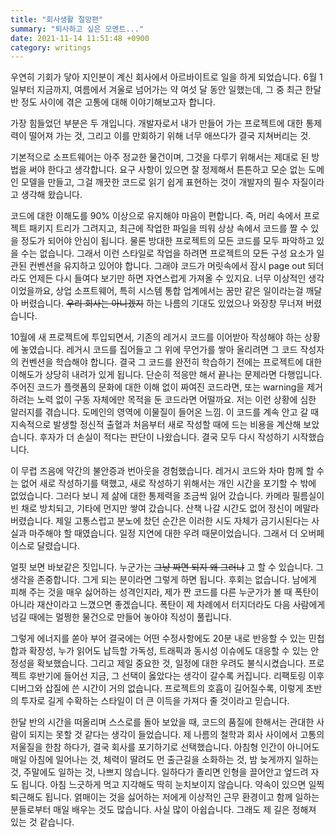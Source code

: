 ```yaml
---
title: "회사생활 절망편"
summary: "퇴사하고 싶은 모멘트..."
date: 2021-11-14 11:51:48 +0900
category: writings
---
```


우연히 기회가 닿아 지인분이 계신 회사에서 아르바이트로 일을 하게 되었습니다. 6월 1일부터 지금까지, 여름에서 겨울로 넘어가는 약 여섯 달 동안 일했는데, 그 중 최근 한달 반 정도 사이에 겪은 고통에 대해 이야기해보고자 합니다.

가장 힘들었던 부분은 두 개입니다. 개발자로서 내가 만들어 가는 프로젝트에 대한 통제력이 떨어져 가는 것, 그리고 이를 만회하기 위해 너무 애쓰다가 결국 지쳐버리는 것.

기본적으로 소프트웨어는 아주 정교한 물건이며, 그것을 다루기 위해서는 제대로 된 방법을 써야 한다고 생각합니다. 요구 사항이 있으면 잘 정제해서 튼튼하고 모순 없는 도메인 모델을 만들고, 그걸 깨끗한 코드로 읽기 쉽게 표현하는 것이 개발자의 필수 자질이라고 생각해 왔습니다.

코드에 대한 이해도를 90% 이상으로 유지해야 마음이 편합니다. 즉, 머리 속에서 프로젝트 패키지 트리가 그려지고, 최근에 작업한 파일을 띄워 상상 속에서 코드를 짤 수 있을 정도가 되어야 안심이 됩니다. 물론 방대한 프로젝트의 모든 코드를 모두 파악하고 있을 수는 없습니다. 그래서 이런 스타일로 작업을 하려면 프로젝트의 모든 구성 요소가 일관된 컨벤션을 유지하고 있어야 합니다. 그래야 코드가 머릿속에서 잠시 page out 되더라도 언제든 다시 들여다 보기만 하면 자연스럽게 가져올 수 있지요. 너무 이상적인 생각이었을까요, 상업 소프트웨어, 특히 시스템 통합 업계에서는 꿈만 같은 일이라는걸 깨달아 버렸습니다. ~~우리 회사는 아니겠지~~ 하는 나름의 기대도 있었으나 와장창 무너져 버렸습니다.

10월에 새 프로젝트에 투입되면서, 기존의 레거시 코드를 이어받아 작성해야 하는 상황에 놓였습니다. 레거시 코드를 집어들고 그 위에 무언가를 쌓아 올리려면 그 코드 작성자의 컨벤션을 학습해야 합니다. 결국 그 코드를 완전히 학습하기 전에는 프로젝트에 대한 이해도가 상당히 내려가 있게 됩니다. 단순히 적응만 해서 끝나는 문제라면 다행입니다. 주어진 코드가 플랫폼의 문화에 대한 이해 없이 짜여진 코드라면, 또는 warning을 제거하려는 노력 없이 구동 자체에만 목적을 둔 코드라면 어떨까요. 저는 이런 상황에 심한 알러지를 겪습니다. 도메인의 영역에 이물질이 들어온 느낌. 이 코드를 계속 안고 갈 때 지속적으로 발생할 정신적 출혈과 처음부터 새로 작성할 때에 드는 비용을 계산해 보았습니다. 후자가 더 손실이 적다는 판단이 나왔습니다. 결국 모두 다시 작성하기 시작했습니다.

이 무렵 즈음에 약간의 불안증과 번아웃을 경험했습니다. 레거시 코드와 차마 함께 할 수는 없어 새로 작성하기를 택했고, 새로 작성하기 위해서는 개인 시간을 포기할 수 밖에 없었습니다. 그러다 보니 제 삶에 대한 통제력을 조금씩 잃어 갔습니다. 카메라 필름실이 빈 채로 방치되고, 기타에 먼지만 쌓여 갔습니다. 산책 나갈 시간도 없어 정신이 메말라 버렸습니다. 제일 고통스럽고 분노에 찼던 순간은 이러한 시도 자체가 금기시된다는 사실과 마주해야 할 때였습니다. 일정 지연에 대한 우려 때문이었습니다. 그래서 더 오버페이스로 달렸습니다.

얼핏 보면 바보같은 짓입니다. 누군가는 ~~그냥 짜면 되지 왜 그러냐~~ 고 할 수 있습니다. 그 생각을 존중합니다. 그게 되는 분이라면 그렇게 하면 됩니다. 후회는 없습니다. 남에게 피해 주는 것을 매우 싫어하는 성격인지라, 제가 짠 코드를 다른 누군가가 볼 때 폭탄이 아니라 재산이라고 느꼈으면 좋겠습니다. 폭탄이 제 차례에서 터지더라도 다음 사람에게 넘길 때에는 멀쩡한 물건으로 만들어 놓아야 직성이 풀립니다.

그렇게 에너지를 쏟아 부어 결국에는 어떤 수정사항에도 20분 내로 반응할 수 있는 민첩합과 확장성, 누가 읽어도 납득할 가독성, 트래픽과 동시성 이슈에도 대응할 수 있는 안정성을 확보했습니다. 그리고 제일 중요한 것, 일정에 대한 우려도 불식시켰습니다. 프로젝트 후반기에 들어선 지금, 그 선택이 옳았다는 생각이 갈수록 커집니다. 리팩토링 이후 디버그와 삽질에 쓴 시간이 거의 없습니다. 프로젝트의 호흡이 길어질수록, 이렇게 초반의 투자로 길게 수확하는 스타일이 더 큰 이득을 가져다 줄 것이라고 믿습니다.

한달 반의 시간을 떠올리며 스스로를 돌아 보았을 때, 코드의 품질에 한해서는 관대한 사람이 되지는 못할 것 같다는 생각이 들었습니다. 제 나름의 철학과 회사 사이에서 고통의 저울질을 한참 하다가, 결국 회사를 포기하기로 선택했습니다. 아침형 인간이 아니어도 매일 아침에 일어나는 것, 체력이 딸려도 먼 출근길을 소화하는 것, 밤 늦게까지 일하는 것, 주말에도 일하는 것, 나쁘지 않습니다. 일하다가 졸리면 인형을 끌어안고 엎드려 자도 됩니다. 아침 느긋하게 먹고 지각해도 딱히 눈치보이지 않습니다. 약속이 있으면 일찍 퇴근해도 됩니다. 얽매이는 것을 싫어하는 저에게 이상적인 근무 환경이고 함께 일하는 분들로부터 매일 배우는 것도 많습니다. 사실 많이 아쉽습니다. 그래도 제 길은 정해져 있는 것 같습니다.
